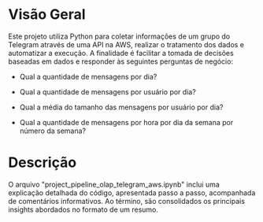 # Visão Geral
Este projeto utiliza Python para coletar informações de um grupo do Telegram através de uma API na AWS, realizar o tratamento dos dados e automatizar a execução. A finalidade é facilitar a tomada de decisões baseadas em dados e responder às seguintes perguntas de negócio:

- Qual a quantidade de mensagens por dia?

- Qual a quantidade de mensagens por usuário por dia?

- Qual a média do tamanho das mensagens por usuário por dia?

- Qual a quantidade de mensagens por hora por dia da semana por número da semana?


# Descrição
O arquivo "project_pipeline_olap_telegram_aws.ipynb" inclui uma explicação detalhada do código, apresentada passo a passo, acompanhada de comentários informativos. Ao término, são consolidados os principais insights abordados no formato de um resumo.


